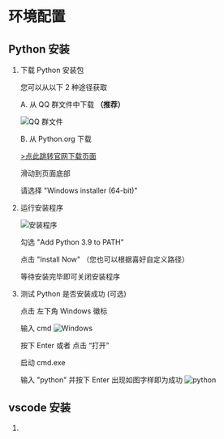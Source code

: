 # 环境配置

## Python 安装

1. 下载 Python 安装包

   您可以从以下 2 种途径获取

   A. 从 QQ 群文件中下载 **（推荐）**

   ![QQ 群文件](https://gitee.com/ratchips/danmuclip_docs/raw/master/img/QQ_file.png)

   B. 从 Python.org 下载

   [>点此跳转官网下载页面](https://www.python.org/downloads/release/python-399/)

   滑动到页面底部

   请选择 "Windows installer (64-bit)"

2. 运行安装程序

   ![安装程序](https://gitee.com/ratchips/danmuclip_docs/raw/master/img/pyinstaller.png)

   勾选 "Add Python 3.9 to PATH"

   点击 "Install Now"
   （您也可以根据喜好自定义路径）

   等待安装完毕即可关闭安装程序

3. 测试 Python 是否安装成功 (可选)

   点击 左下角 Windows 徽标

   输入 cmd
   ![Windows](https://gitee.com/ratchips/danmuclip_docs/raw/master/img/start_cmd.png)

   按下 Enter 或者 点击 “打开”

   启动 cmd.exe

   输入 "python" 并按下 Enter 出现如图字样即为成功
   ![python](https://gitee.com/ratchips/danmuclip_docs/raw/master/img/cmd_python.png)

## vscode 安装

1.
